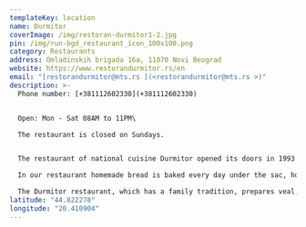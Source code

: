 ```yaml
---
templateKey: location
name: Durmitor
coverImage: /img/restoran-durmitor1-2.jpg
pin: /img/run-bgd_restaurant_icon_100x100.png
category: Restaurants
address: Omladinskih brigada 16a, 11070 Novi Beograd
website: https://www.restorandurmitor.rs/en
email: "[restorandurmitor@mts.rs ](<restorandurmitor@mts.rs >)"
description: >-
  Phone number: [+381112602330](+381112602330)


  Open: Mon - Sat 08AM to 11PM\

  The restaurant is closed on Sundays.


  The restaurant of national cuisine Durmitor opened its doors in 1993 in the centre of New Belgrade and in a short time stood out with exceptional service, quality, fresh food and exceptional wines.\

  In our restaurant homemade bread is baked every day under the sac, homemade cakes are prepared and specialties that everybody love from business to family people.\

  The Durmitor restaurant, which has a family tradition, prepares veal, lamb and kid under the sac, cooked dishes, barbecue, fish specialties, and one of the dishes we are talking about is beefsteak in olive oil.
latitude: "44.822278"
longitude: "20.410904"
---
```

